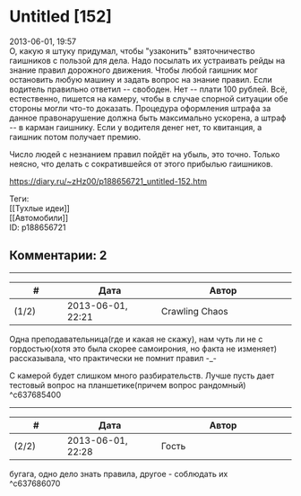 Untitled [152]
==============

  
2013-06-01, 19:57  
 О, какую я штуку придумал, чтобы "узаконить" взяточничество гаишников с пользой для дела. Надо посылать их устраивать рейды на знание правил дорожного движения. Чтобы любой гаишник мог остановить любую машину и задать вопрос на знание правил. Если водитель правильно ответил -- свободен. Нет -- плати 100 рублей. Всё, естественно, пишется на камеру, чтобы в случае спорной ситуации обе стороны могли что-то доказать. Процедура оформления штрафа за данное правонарушение должна быть максимально ускорена, а штраф -- в карман гаишнику. Если у водителя денег нет, то квитанция, а гаишник потом получает премию.   
   
 Число людей с незнанием правил пойдёт на убыль, это точно. Только неясно, что делать с сократившейся от этого прибылью гаишников.   
  
<https://diary.ru/~zHz00/p188656721_untitled-152.htm>  
  
Теги:  
[[Тухлые идеи]]  
[[Автомобили]]  
ID: p188656721  


Комментарии: 2
--------------

  


---



|         #         |              Дата              |                     Автор                     |           ID           |
| --- | --- | --- | --- |
| (1/2) | 2013-06-01, 22:21 | Crawling Chaos | c637685400 |

  
 Одна преподавательница(где и какая не скажу), нам чуть ли не с гордостью(хотя это была скорее самоирония, но факта не изменяет) рассказывала, что практически не помнит правил -\_-   
   
 С камерой будет слишком много разбирательств. Лучше пусть дает тестовый вопрос на планшетике(причем вопрос рандомный)   
 ^c637685400

---



|         #         |              Дата              |                     Автор                     |           ID           |
| --- | --- | --- | --- |
| (2/2) | 2013-06-01, 22:28 | Гость | c637686070 |

  
 бугага, одно дело знать правила, другое - соблюдать их   
 ^c637686070